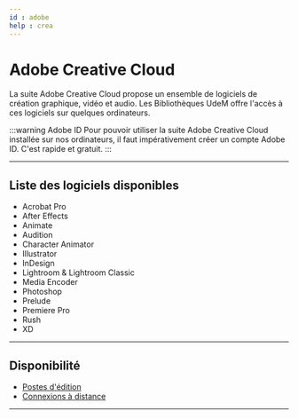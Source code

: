 ```yaml
---
id : adobe
help : crea
---
```


# Adobe Creative Cloud

La suite Adobe Creative Cloud propose un ensemble de logiciels de création graphique, vidéo et audio. Les Bibliothèques UdeM offre l'accès à ces logiciels sur quelques ordinateurs.

:::warning Adobe ID
Pour pouvoir utiliser la suite Adobe Creative Cloud installée sur nos ordinateurs, il faut impérativement créer un compte Adobe ID. C'est rapide et gratuit. 
:::

---

## Liste des logiciels disponibles

- Acrobat Pro  
- After Effects  
- Animate  
- Audition  
- Character Animator  
- Illustrator
- InDesign
- Lightroom & Lightroom Classic
- Media Encoder
- Photoshop
- Prelude
- Premiere Pro
- Rush
- XD

---

## Disponibilité

- [Postes d'édition](../../medias/postes-edition.md)
- [Connexions à distance](../../informatique/connexion-distance.md)

---
